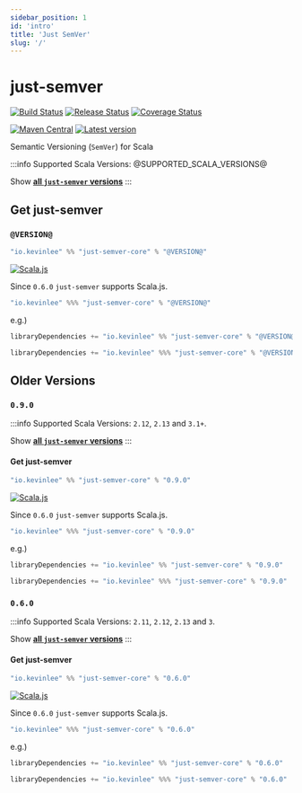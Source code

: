 ```yaml
---
sidebar_position: 1
id: 'intro'
title: 'Just SemVer'
slug: '/'
---
```

# just-semver

[![Build Status](https://github.com/Kevin-Lee/just-semver/workflows/Build%20All/badge.svg)](https://github.com/Kevin-Lee/just-semver/actions?workflow=Build+All)
[![Release Status](https://github.com/Kevin-Lee/just-semver/workflows/Release/badge.svg)](https://github.com/Kevin-Lee/just-semver/actions?workflow=Release)
[![Coverage Status](https://coveralls.io/repos/github/Kevin-Lee/just-semver/badge.svg?branch=master)](https://coveralls.io/github/Kevin-Lee/just-semver?branch=master)

[![Maven Central](https://maven-badges.herokuapp.com/maven-central/io.kevinlee/just-semver_2.13/badge.svg)](https://search.maven.org/artifact/io.kevinlee/just-semver_2.13)
[![Latest version](https://index.scala-lang.org/kevin-lee/just-semver/just-semver/latest.svg)](https://index.scala-lang.org/kevin-lee/just-semver/just-semver)

Semantic Versioning (`SemVer`) for Scala

:::info
Supported Scala Versions: @SUPPORTED_SCALA_VERSIONS@

Show [**all `just-semver` versions**](https://index.scala-lang.org/kevin-lee/just-semver/artifacts)
:::


## Get just-semver

### `@VERSION@`

```scala
"io.kevinlee" %% "just-semver-core" % "@VERSION@"
```

[![Scala.js](https://www.scala-js.org/assets/badges/scalajs-1.11.0.svg)](https://www.scala-js.org)

Since `0.6.0` `just-semver` supports Scala.js.

```scala
"io.kevinlee" %%% "just-semver-core" % "@VERSION@"
```


e.g.)
```scala
libraryDependencies += "io.kevinlee" %% "just-semver-core" % "@VERSION@"
```
```scala
libraryDependencies += "io.kevinlee" %%% "just-semver-core" % "@VERSION@"
```

## Older Versions

### `0.9.0`

:::info
Supported Scala Versions: `2.12`, `2.13` and `3.1+`.

Show [**all `just-semver` versions**](https://index.scala-lang.org/kevin-lee/just-semver/artifacts)
:::


#### Get just-semver

```scala
"io.kevinlee" %% "just-semver-core" % "0.9.0"
```

[![Scala.js](https://www.scala-js.org/assets/badges/scalajs-1.11.0.svg)](https://www.scala-js.org)

Since `0.6.0` `just-semver` supports Scala.js.

```scala
"io.kevinlee" %%% "just-semver-core" % "0.9.0"
```


e.g.)
```scala
libraryDependencies += "io.kevinlee" %% "just-semver-core" % "0.9.0"
```
```scala
libraryDependencies += "io.kevinlee" %%% "just-semver-core" % "0.9.0"
```

### `0.6.0`

:::info
Supported Scala Versions: `2.11`, `2.12`, `2.13` and `3`.

Show [**all `just-semver` versions**](https://index.scala-lang.org/kevin-lee/just-semver/artifacts)
:::


#### Get just-semver

```scala
"io.kevinlee" %% "just-semver-core" % "0.6.0"
```

[![Scala.js](https://www.scala-js.org/assets/badges/scalajs-1.11.0.svg)](https://www.scala-js.org)

Since `0.6.0` `just-semver` supports Scala.js.

```scala
"io.kevinlee" %%% "just-semver-core" % "0.6.0"
```


e.g.)
```scala
libraryDependencies += "io.kevinlee" %% "just-semver-core" % "0.6.0"
```
```scala
libraryDependencies += "io.kevinlee" %%% "just-semver-core" % "0.6.0"
```
